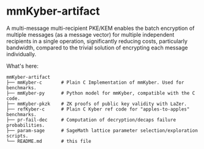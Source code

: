 #   mmKyber-artifact

A multi-message multi-recipient PKE/KEM enables the batch encryption of
multiple messages (as a message vector) for multiple independent recipients
in a single operation, significantly reducing costs, particularly bandwidth,
compared to the trivial solution of encrypting each message individually.

What's here:
```
mmKyber-artifact
├── mmKyber-c       # Plain C Implementation of mmKyber. Used for benchmarks.
├── mmKyber-py      # Python model for mmKyber, compatible with the C code.
├── mmKyber-pkzk    # ZK proofs of public key validity with LaZer.
├── refKyber-c      # Plain C Kyber ref code for "apples-to-apples" benchmarks.
├── pr-fail-dec     # Computation of decryption/decaps failure probabilities.
├── param-sage      # SageMath lattice parameter selection/exploration scripts.
└── README.md       # this file
```

